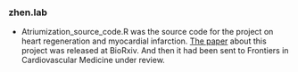 ### zhen.lab
* Atriumization_source_code.R was the source code for the project on 
heart regeneration and myocardial infarction. 
[The paper](https://www.biorxiv.org/content/10.1101/2020.04.02.021030v1) about this project
was released at BioRxiv.
And then it had  been sent to Frontiers in Cardiovascular Medicine under review.
